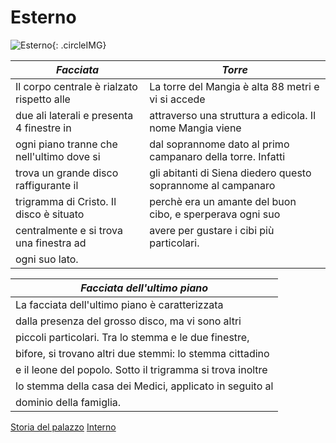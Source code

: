 # Esterno

![Esterno](http://mydayworth.org/wp-content/uploads/2015/07/palazzo_pubblico.jpg){: .circleIMG}

_**Facciata**_ | _**Torre**_ |
-------- | ----- |
Il corpo centrale è rialzato rispetto alle | La torre del Mangia è alta 88 metri e vi si accede |
due ali laterali e presenta 4 finestre in | attraverso una struttura a edicola. Il nome Mangia viene |
ogni piano tranne che nell'ultimo dove si | dal soprannome dato al primo campanaro della torre. Infatti |
trova un grande disco raffigurante il | gli abitanti di Siena diedero questo soprannome al campanaro |
trigramma di Cristo. Il disco è situato | perchè era un amante del buon cibo, e sperperava ogni suo |
centralmente e si trova una finestra ad | avere per gustare i cibi più particolari. |
ogni suo lato. |

_**Facciata dell'ultimo piano**_ |
-------------------------- |
La facciata dell'ultimo piano è caratterizzata |
dalla presenza del grosso disco, ma vi sono altri |
piccoli particolari. Tra lo stemma e le due finestre, |
bifore, si trovano altri due stemmi: lo stemma cittadino |
e il leone del popolo. Sotto il trigramma si trova inoltre |
lo stemma della casa dei Medici, applicato in seguito al |
dominio della famiglia. |

[Storia del palazzo](/index.md) [Interno](/interno.md)

